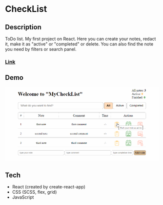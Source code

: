 # CheckList

## Description
ToDo list. My first project on React. Here you can create your notes, redact it, make it as "active" or "completed" or delete. You can also find the note you need by filters or search panel.

### [Link](https://checklist.frontwebdev.ru/ "Click to visit the project website")

## Demo
<img src="https://github.com/NathanBailie/CheckList/raw/main/CheckList.gif" width="600" />

## Tech
* React (created by create-react-app)
* CSS (SCSS, flex, grid)
* JavaScript